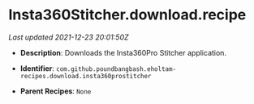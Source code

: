 # Insta360Stitcher.download.recipe

_Last updated 2021-12-23 20:01:50Z_

- **Description**: Downloads the Insta360Pro Stitcher application.

- **Identifier**: `com.github.poundbangbash.eholtam-recipes.download.insta360prostitcher`

- **Parent Recipes**: `None`
